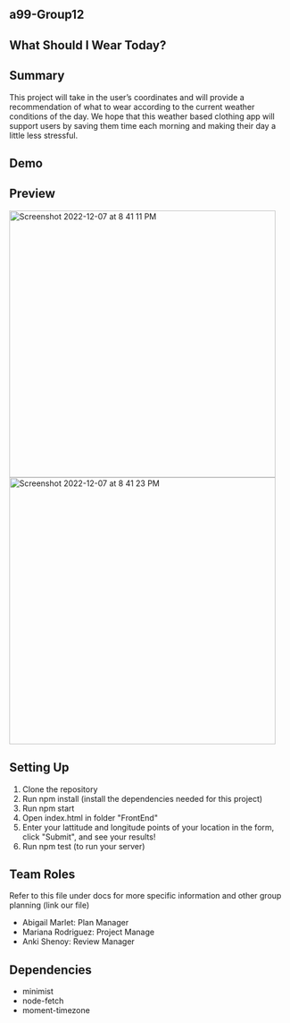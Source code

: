 ## a99-Group12

## What Should I Wear Today?

## Summary 
This project will take in the user’s coordinates and will provide a recommendation of what to wear according to the current weather conditions of the day. We hope that this weather based clothing app will support users by saving them time each morning and making their day a little less stressful.   

## Demo


## Preview 
<img width="477" alt="Screenshot 2022-12-07 at 8 41 11 PM" src="https://user-images.githubusercontent.com/69760537/206336366-7e37ad50-2fea-4b55-ab87-7e0292f693d8.png"><img width="477" alt="Screenshot 2022-12-07 at 8 41 23 PM" src="https://user-images.githubusercontent.com/69760537/206336372-de467ed0-389c-4a88-bf54-3facfeb155de.png">






## Setting Up 
1. Clone the repository
2. Run npm install (install the dependencies needed for this project)
3. Run npm start
4. Open index.html in folder "FrontEnd"
5. Enter your lattitude and longitude points of your location in the form, click "Submit", and see your results! 
6. Run npm test (to run your server) 

## Team Roles
Refer to this file under docs for more specific information and other group planning (link our file)
- Abigail Marlet: Plan Manager
- Mariana Rodriguez: Project Manage
- Anki Shenoy: Review Manager

## Dependencies
* minimist
* node-fetch
* moment-timezone

 

